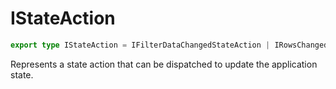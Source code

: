 # IStateAction

```ts
export type IStateAction = IFilterDataChangedStateAction | IRowsChangedStateAction | IChipsChangedStateAction | ISearchChangedStateAction | ISortChangedStateAction;
```

Represents a state action that can be dispatched to update the application state.
